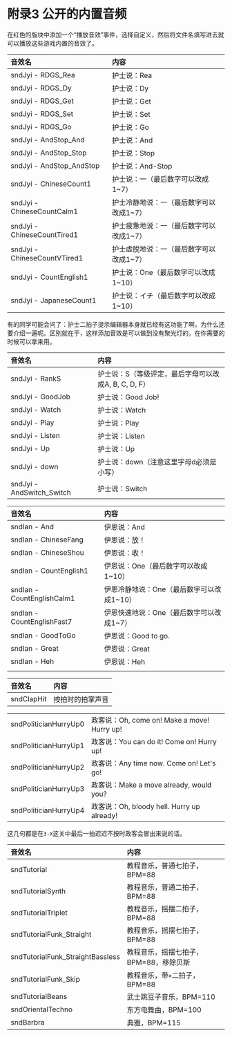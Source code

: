 # 附录3 公开的内置音频

在红色的版块中添加一个“播放音效”事件，选择自定义，然后将文件名填写进去就可以播放这些游戏内置的音效了。

| 音效名 | 内容 |
| :--- | :--- |
| sndJyi - RDGS\_Rea | 护士说：Rea |
| sndJyi - RDGS\_Dy | 护士说：Dy |
| sndJyi - RDGS\_Get | 护士说：Get |
| sndJyi - RDGS\_Set | 护士说：Set |
| sndJyi - RDGS\_Go | 护士说：Go |
| sndJyi - AndStop\_And | 护士说：And |
| sndJyi - AndStop\_Stop | 护士说：Stop |
| sndJyi - AndStop\_AndStop | 护士说：And-Stop |
| sndJyi - ChineseCount1 | 护士说：一（最后数字可以改成1~7） |
| sndJyi - ChineseCountCalm1 | 护士冷静地说：一（最后数字可以改成1~7） |
| sndJyi - ChineseCountTired1 | 护士疲惫地说：一（最后数字可以改成1~7） |
| sndJyi - ChineseCountVTired1 | 护士虚脱地说：一（最后数字可以改成1~7） |
| sndJyi - CountEnglish1 | 护士说：One（最后数字可以改成1~10） |
| sndJyi - JapaneseCount1 | 护士说：イチ（最后数字可以改成1~10） |

有的同学可能会问了：护士二拍子提示编辑器本身就已经有这功能了啊，为什么还要介绍一遍呢。区别就在于，这样添加音效是可以做到没有聚光灯的，在你需要的时候可以拿来用。

| 音效名 | 内容 |
| :--- | :--- |
| sndJyi - RankS | 护士说：S（等级评定，最后字母可以改成A, B, C, D, F） |
| sndJyi - GoodJob | 护士说：Good Job! |
| sndJyi - Watch | 护士说：Watch |
| sndJyi - Play | 护士说：Play |
| sndJyi - Listen | 护士说：Listen |
| sndJyi - Up | 护士说：Up |
| sndJyi - down | 护士说：down（注意这里字母d必须是小写） |
| sndJyi - AndSwitch\_Switch | 护士说：Switch |

| 音效名 | 内容 |
| :--- | :--- |
| sndIan - And | 伊恩说：And |
| sndIan - ChineseFang | 伊恩说：放！ |
| sndIan - ChineseShou | 伊恩说：收！ |
| sndIan - CountEnglish1 | 伊恩说：One（最后数字可以改成1~10） |
| sndIan - CountEnglishCalm1 | 伊恩冷静地说：One（最后数字可以改成1~10） |
| sndIan - CountEnglishFast7 | 伊恩快速地说：One（最后数字可以改成1~7） |
| sndIan - GoodToGo | 伊恩说：Good to go. |
| sndIan - Great | 伊恩说：Great |
| sndIan - Heh | 伊恩说：Heh |
|  |  |



| 音效名 | 内容 |
| :--- | :--- |
| sndClapHit | 按拍时的拍掌声音 |



|  |  |
| :--- | :--- |
| sndPoliticianHurryUp0 | 政客说：Oh, come on! Make a move! Hurry up! |
| sndPoliticianHurryUp1 | 政客说：You can do it! Come on! Hurry up! |
| sndPoliticianHurryUp2 | 政客说：Any time now. Come on! Let's go! |
| sndPoliticianHurryUp3 | 政客说：Make a move already, would you? |
| sndPoliticianHurryUp4 | 政客说：Oh, bloody hell. Hurry up already! |

这几句都是在`3-X`这关中最后一拍迟迟不按时政客会冒出来说的话。

| 音效名 | 内容 |
| :--- | :--- |
| sndTutorial | 教程音乐，普通七拍子，BPM=88 |
| sndTutorialSynth | 教程音乐，普通二拍子，BPM=88 |
| sndTutorialTriplet | 教程音乐，摇摆二拍子，BPM=88 |
| sndTutorialFunk\_Straight | 教程音乐，摇摆七拍子，BPM=88 |
| sndTutorialFunk\_StraightBassless | 教程音乐，摇摆七拍子，BPM=88，移除贝斯 |
| sndTutorialFunk\_Skip | 教程音乐，带`×`二拍子，BPM=88 |
| sndTutorialBeans | 武士跳豆子音乐，BPM=110 |
| sndOrientalTechno | 东方电舞曲，BPM=100 |
| sndBarbra | 典雅，BPM=115 |



